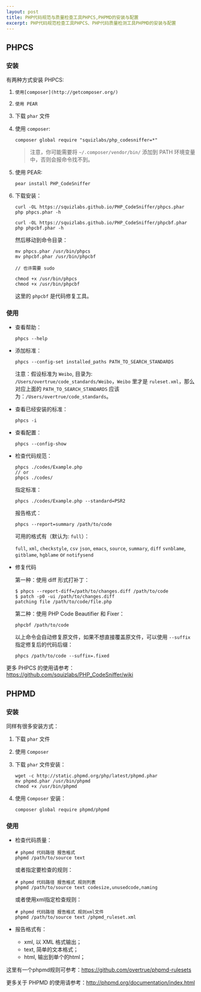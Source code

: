 ```yaml
---
layout: post
title: PHP代码规范与质量检查工具PHPCS,PHPMD的安装与配置
excerpt: PHP代码规范检查工具PHPCS、PHP代码质量检测工具PHPMD的安装与配置
---
```


## PHPCS

### 安装

有两种方式安装 PHPCS:

1. `使用[composer](http://getcomposer.org/)`
2. `使用 PEAR`
3. 下载 `phar` 文件

1. 使用 `composer`:

    ```shell
    composer global require "squizlabs/php_codesniffer=*"
    ```

    > 注意，你可能需要将 `~/.composer/vendor/bin/` 添加到 PATH 环境变量中，否则会报命令找不到。

2. 使用 PEAR:

    ```shell
    pear install PHP_CodeSniffer
    ```

3. 下载安装：

    ```shell
    curl -OL https://squizlabs.github.io/PHP_CodeSniffer/phpcs.phar
    php phpcs.phar -h

    curl -OL https://squizlabs.github.io/PHP_CodeSniffer/phpcbf.phar
    php phpcbf.phar -h
    ```

    然后移动到命令目录：

    ```shell
    mv phpcs.phar /usr/bin/phpcs
    mv phpcbf.phar /usr/bin/phpcbf

    // 也许需要 sudo

    chmod +x /usr/bin/phpcs
    chmod +x /usr/bin/phpcbf
    ```

    这里的 `phpcbf` 是代码修复工具。

### 使用

- 查看帮助：

    ```shell
    phpcs --help
    ```
- 添加标准：

    ```shell
    phpcs --config-set installed_paths PATH_TO_SEARCH_STANDARDS
    ```

    注意：假设标准为 `Weibo`, 目录为: `/Users/overtrue/code_standards/Weibo`，`Weibo` 里才是 `ruleset.xml`，那么对应上面的 `PATH_TO_SEARCH_STANDARDS` 应该为：`/Users/overtrue/code_standards`。

- 查看已经安装的标准：

    ```shell
    phpcs -i
    ```

- 查看配置：

    ```shell
    phpcs --config-show
    ```

- 检查代码规范：

    ```shell
    phpcs ./codes/Example.php
    // or
    phpcs ./codes/
    ```

    指定标准：

    ```shell
    phpcs ./codes/Example.php --standard=PSR2
    ```

    报告格式：

    ```shell
    phpcs --report=summary /path/to/code
    ```
    可用的格式有（默认为: `full`）：

    `full`, `xml`, `checkstyle`, `csv`
    `json`, `emacs`, `source`, `summary`, `diff`
    `svnblame`, `gitblame`, `hgblame` or `notifysend`

- 修复代码

   第一种：使用 diff 形式打补丁：

   ```shell
   $ phpcs --report-diff=/path/to/changes.diff /path/to/code
   $ patch -p0 -ui /path/to/changes.diff
   patching file /path/to/code/file.php
   ```

   第二种：使用 PHP Code Beautifier 和 Fixer：

   ```shell
   phpcbf /path/to/code
   ```
   以上命令会自动修复原文件，如果不想直接覆盖原文件，可以使用 `--suffix` 指定修复后的代码后缀：

   ```shell
   phpcs /path/to/code --suffix=.fixed
   ```

更多 PHPCS 的使用请参考：https://github.com/squizlabs/PHP_CodeSniffer/wiki


## PHPMD

### 安装

同样有很多安装方式：

1. 下载 `phar` 文件
2. 使用 `Composer`

1. 下载 `phar` 文件安装：

    ```shell
    wget -c http://static.phpmd.org/php/latest/phpmd.phar
    mv phpmd.phar /usr/bin/phpmd
    chmod +x /usr/bin/phpmd
    ```

2. 使用 `Composer` 安装：

    ```shell
    composer global require phpmd/phpmd
    ```

### 使用

- 检查代码质量：

    ```shell
    # phpmd 代码路径 报告格式
    phpmd /path/to/source text
    ```

    或者指定要检查的规则：

    ```shell
    # phpmd 代码路径 报告格式 规则列表
    phpmd /path/to/source text codesize,unusedcode,naming
    ```
    或者使用xml指定检查规则：

    ```shell
    # phpmd 代码路径 报告格式 规则xml文件
    phpmd /path/to/source text /phpmd_ruleset.xml
    ```

- 报告格式有：
    - xml, 以 XML 格式输出；
    - text, 简单的文本格式；
    - html, 输出到单个的html；

这里有一个phpmd规则可参考：https://github.com/overtrue/phpmd-rulesets

更多关于 PHPMD 的使用请参考：http://phpmd.org/documentation/index.html